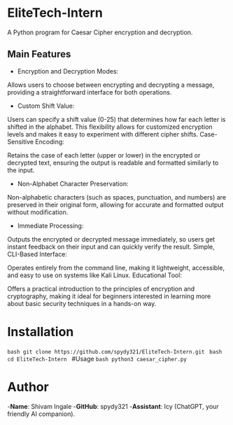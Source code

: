 # EliteTech-Intern
A Python program for Caesar Cipher encryption and decryption.
## Main Features
- Encryption and Decryption Modes:

Allows users to choose between encrypting and decrypting a message, providing a straightforward interface for both operations.
- Custom Shift Value:

Users can specify a shift value (0-25) that determines how far each letter is shifted in the alphabet. This flexibility allows for customized encryption levels and makes it easy to experiment with different cipher shifts.
Case-Sensitive Encoding:

Retains the case of each letter (upper or lower) in the encrypted or decrypted text, ensuring the output is readable and formatted similarly to the input.
- Non-Alphabet Character Preservation:

Non-alphabetic characters (such as spaces, punctuation, and numbers) are preserved in their original form, allowing for accurate and formatted output without modification.
- Immediate Processing:

Outputs the encrypted or decrypted message immediately, so users get instant feedback on their input and can quickly verify the result.
Simple, CLI-Based Interface:

Operates entirely from the command line, making it lightweight, accessible, and easy to use on systems like Kali Linux.
Educational Tool:

Offers a practical introduction to the principles of encryption and cryptography, making it ideal for beginners interested in learning more about basic security techniques in a hands-on way.
# Installation
``bash
git clone https://github.com/spydy321/EliteTech-Intern.git
``
``bash
cd EliteTech-Intern
``
#Usage
``bash
python3 caesar_cipher.py
``
# Author
-**Name**: Shivam Ingale
-**GitHub**: spydy321
-**Assistant**: Icy (ChatGPT, your friendly AI companion).
